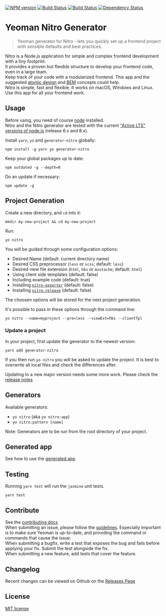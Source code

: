 [![NPM version][npm-image]][npm-url] [![Build Status][travis-image]][travis-url] [![Build Status][appveyor-image]][appveyor-url] [![Dependency Status][daviddm-image]][daviddm-url]

# Yeoman Nitro Generator

> Yeoman generator for Nitro - lets you quickly set up a frontend project with sensible defaults and best practices.

Nitro is a Node.js application for simple and complex frontend development with a tiny footprint.  
It provides a proven but flexible structure to develop your frontend code, even in a large team.  
Keep track of your code with a modularized frontend. This app and the suggested
[atomic design](http://bradfrost.com/blog/post/atomic-web-design/) and [BEM](https://en.bem.info/method/definitions/)
concepts could help.  
Nitro is simple, fast and flexible. It works on macOS, Windows and Linux. Use this app for all your frontend work.

## Usage

Before using, you need of course [node](https://nodejs.org/) installed.  
Nitro and the Nitro generator are tested with the current 
["Active LTS" versions of node.js](https://github.com/nodejs/Release#release-schedule) (release 6.x and 8.x).

Install `yarn`, `yo` and `generator-nitro` globally:

    npm install -g yarn yo generator-nitro

Keep your global packages up to date:

    npm outdated -g --depth=0

Do an update if necessary:

    npm update -g

## Project Generation

Create a new directory, and `cd` into it:

    mkdir my-new-project && cd my-new-project

Run:

    yo nitro

You will be guided through some configuration options:

* Desired Name (default: current directory name)
* Desired CSS preprocessor (`less` or `scss`; default: `less`)
* Desired view file extension (`html`, `hbs` or `mustache`; default: `html`)
* Using client side templates (default: false)
* Including example code (default: true)
* Installing [`nitro-exporter`](https://www.npmjs.com/package/nitro-exporter) (default: false)
* Installing [`nitro-release`](https://www.npmjs.com/package/nitro-release) (default: false)

The choosen options will be stored for the next project generation.

It's possible to pass in these options through the command line:

    yo nitro --name=myproject --pre=less --viewExt=hbs --clientTpl

### Update a project

In your project, first update the generator to the newest version:

    yarn add generator-nitro

If you then run `yo nitro` you will be asked to update the project. 
It is best to overwrite all local files and check the differences after.

Updating to a new major version needs some more work. Please check the [release notes](https://github.com/namics/generator-nitro/releases)

## Generators

Available generators:

* `yo nitro` (aka `yo nitro:app`)
* `yo nitro:pattern [name]`

Note: Generators are to be run from the root directory of your project.

## Generated app

See how to use the [generated app](generators/app/templates/project/docs/nitro.md)

## Testing

Running `yarn test` will run the `jasmine` unit tests.

    yarn test

## Contribute

See the [contributing docs](https://github.com/yeoman/yeoman/blob/master/contributing.md)  
When submitting an issue, please follow the [guidelines](https://github.com/yeoman/yeoman/blob/master/contributing.md#issue-submission).
Especially important is to make sure Yeoman is up-to-date, and providing the command or commands that cause the issue.  
When submitting a bugfix, write a test that exposes the bug and fails before applying your fix. Submit the test alongside the fix.  
When submitting a new feature, add tests that cover the feature.

## Changelog

Recent changes can be viewed on Github on the [Releases Page](https://github.com/namics/generator-nitro/releases)

## License

[MIT license](http://opensource.org/licenses/MIT)

[npm-image]: https://badge.fury.io/js/generator-nitro.svg
[npm-url]: https://npmjs.org/package/generator-nitro
[travis-image]: https://travis-ci.org/namics/generator-nitro.svg?branch=master
[travis-url]: https://travis-ci.org/namics/generator-nitro
[appveyor-image]: https://ci.appveyor.com/api/projects/status/0580phm813ccdbhr/branch/master?svg=true
[appveyor-url]: https://ci.appveyor.com/project/namics/generator-nitro/branch/master
[daviddm-image]: https://david-dm.org/namics/generator-nitro.svg?theme=shields.io
[daviddm-url]: https://david-dm.org/namics/generator-nitro
